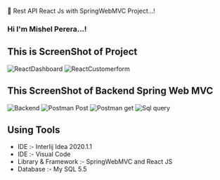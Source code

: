 🔰 Rest API React Js with SpringWebMVC Project...!

### Hi I'm Mishel Perera...!

## This is ScreenShot of Project

![ReactDashboard](https://user-images.githubusercontent.com/68801545/205508555-93527a3f-d1f0-446e-ba89-019924a0a035.PNG)
![ReactCustomerform](https://user-images.githubusercontent.com/68801545/205508586-bb875451-3a1f-41fa-819e-b4b73b3feac9.PNG)

## This ScreenShot of Backend Spring Web MVC 

![Backend](https://user-images.githubusercontent.com/68801545/205508723-19cdb8ef-3281-4045-aa44-f9cb7dd5bbff.PNG)
![Postman Post](https://user-images.githubusercontent.com/68801545/205508733-7924e6ae-0ae3-4908-ad49-d948c946c284.PNG)
![Postman get](https://user-images.githubusercontent.com/68801545/205508736-3b397e35-07ec-4749-9d3b-738f412f37cb.PNG)
![Sql query](https://user-images.githubusercontent.com/68801545/205508747-7702afd4-3a27-45f3-a0e7-cff3cbcaf5e2.PNG)

## Using Tools
- IDE :- Interlij Idea 2020.1.1
- IDE :- Visual Code
- Library & Framework :- SpringWebMVC and React JS
- Database :- My SQL 5.5
